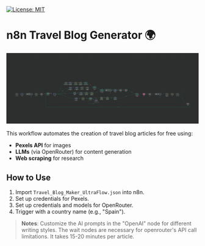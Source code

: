 [![License: MIT](https://img.shields.io/badge/License-MIT-yellow.svg)](https://opensource.org/licenses/MIT)

# n8n Travel Blog Generator 🌍

![Workflow Screenshot](workflow-screenshot.png)

This workflow automates the creation of travel blog articles for free using:
- **Pexels API** for images
- **LLMs** (via OpenRouter) for content generation
- **Web scraping** for research

## How to Use
1. Import `Travel_Blog_Maker_UltraFlow.json` into n8n.
2. Set up credentials for Pexels.
3. Set up credentials and models for OpenRouter.
4. Trigger with a country name (e.g., "Spain").

> **Notes**: Customize the AI prompts in the "OpenAI" node for different writing styles. 
The wait nodes are necessary for openrouter's API call limitations.
It takes 15-20 minutes per article.
